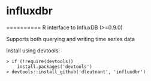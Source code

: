 # influxdbr
==========
R interface to InfluxDB (>=0.9.0)

Supports both querying and writing time series data 

Install using devtools:
```
> if (!require(devtools))
    install.packages('devtools')
> devtools::install_github('dleutnant', 'influxdbr')
```
